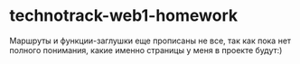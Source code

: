 # technotrack-web1-homework
Маршруты и функции-заглушки еще прописаны не все, так как пока нет полного понимания, какие именно страницы у меня в проекте будут:)
